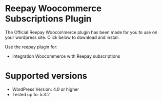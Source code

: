 # Reepay Woocommerce Subscriptions Plugin

The Official Reepay Woocommerce plugin has been made for you to use on your wordpress site. Click below to download and
install.

Use the reepay plugin for:

* Integration Woocommerce with Reepay subscriptions

# Supported versions

* WordPress Version: 4.0 or higher
* Tested up to: 5.3.2

